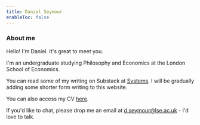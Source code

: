 ```yaml
---
title: Daniel Seymour
enableToc: false
---
```

<h3>About me</h3>

Hello! I'm Daniel. It's great to meet you.

I'm an undergraduate studying Philosophy and Economics at the London School of Economics. 

You can read some of my writing on Substack at <a href="https://danielseymour.substack.com/?utm_source=substack&utm_medium=web&utm_campaign=substack_profile" target="_blank">Systems</a>. I will be gradually adding some shorter form writing to this website.

You can also access my CV <a href="https://drive.google.com/file/d/1FlcYvraJagj_zvrE9I2p3JmBD9jD4V1u/view?usp=sharing" target="_blank">here</a>.

<p> If you'd like to chat, please drop me an email at <a href="mailto:d.seymour@lse.ac.uk">d.seymour@lse.ac.uk</a> - I'd love to talk. </p>


